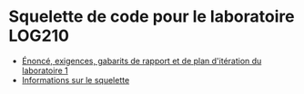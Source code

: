 # Squelette de code pour le laboratoire LOG210

* [Énoncé, exigences, gabarits de rapport et de plan d'itération du laboratoire 1](https://github.com/profcfuhrmanets/log210-enonce-lab1/#readme)
* [Informations sur le squelette](docs/Squelette.md)
